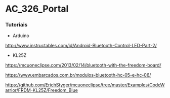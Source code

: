 # AC_326_Portal

### Tutoriais
* Arduino

http://www.instructables.com/id/Android-Bluetooth-Control-LED-Part-2/

* KL25Z

https://mcuoneclipse.com/2013/02/14/bluetooth-with-the-freedom-board/

https://www.embarcados.com.br/modulos-bluetooth-hc-05-e-hc-06/

https://github.com/ErichStyger/mcuoneclipse/tree/master/Examples/CodeWarrior/FRDM-KL25Z/Freedom_Blue
